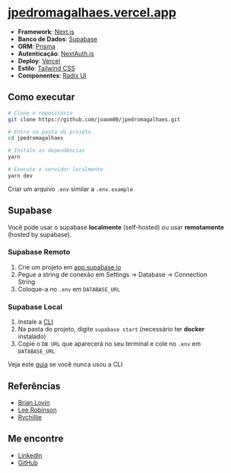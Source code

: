 # [jpedromagalhaes.vercel.app](https://jpedromagalhaes.vercel.app/)

- **Framework**: [Next.js](https://nextjs.org/)
- **Banco de Dados**: [Supabase](https://planetscale.com)
- **ORM**: [Prisma](https://prisma.io/)
- **Autenticação**: [NextAuth.js](https://next-auth.js.org/)
- **Deploy**: [Vercel](https://vercel.com)
- **Estilo**: [Tailwind CSS](https://tailwindcss.com/)
- **Componentes**: [Radix UI](https://www.radix-ui.com/docs/primitives/overview/introduction)

## Como executar

```bash
# Clone o repositório
git clone https://github.com/joaom00/jpedromagalhaes.git

# Entre na pasta do projeto
cd jpedromagalhaes

# Instale as dependências
yarn

# Execute o servidor localmente
yarn dev
```

Criar um arquivo `.env` similar a `.env.example`

## Supabase

Você pode usar o supabase **localmente** (self-hosted) ou usar **remotamente** (hosted
by supabase).

### Supabase Remoto

1. Crie um projeto em [app.supabase.io](https://app.supabase.io/)
2. Pegue a string de conexão em Settings -> Database -> Connection String
3. Coloque-a no `.env` em `DATABASE_URL`

### Supabase Local

1. Instale a [CLI](https://github.com/supabase/cli#install-the-cli)
2. Na pasta do projeto, digite `supabase start` (necessário ter **docker** instalado)
3. Copie o `DB URL` que aparecerá no seu terminal e cole no `.env` em `DATABASE_URL`

Veja este [guia](https://github.com/supabase/cli/tree/main/examples/tour) se
você nunca usou a CLI

## Referências

- [Brian Lovin](https://brianlovin.com/)
- [Lee Robinson](https://leerob.io/)
- [Rychillie](https://rychillie.net/)

## Me encontre

- [LinkedIn](https://www.linkedin.com/in/joaom00/)
- [GitHub](https://github.com/joaom00)
